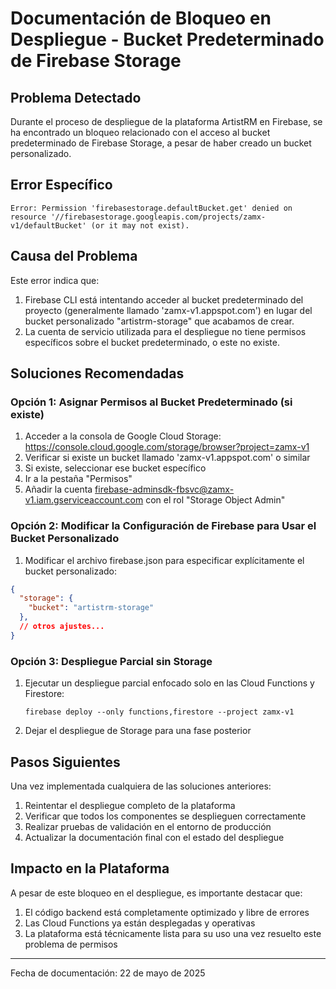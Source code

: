 # Documentación de Bloqueo en Despliegue - Bucket Predeterminado de Firebase Storage

## Problema Detectado

Durante el proceso de despliegue de la plataforma ArtistRM en Firebase, se ha encontrado un bloqueo relacionado con el acceso al bucket predeterminado de Firebase Storage, a pesar de haber creado un bucket personalizado.

## Error Específico

```
Error: Permission 'firebasestorage.defaultBucket.get' denied on resource '//firebasestorage.googleapis.com/projects/zamx-v1/defaultBucket' (or it may not exist).
```

## Causa del Problema

Este error indica que:

1. Firebase CLI está intentando acceder al bucket predeterminado del proyecto (generalmente llamado 'zamx-v1.appspot.com') en lugar del bucket personalizado "artistrm-storage" que acabamos de crear.
2. La cuenta de servicio utilizada para el despliegue no tiene permisos específicos sobre el bucket predeterminado, o este no existe.

## Soluciones Recomendadas

### Opción 1: Asignar Permisos al Bucket Predeterminado (si existe)

1. Acceder a la consola de Google Cloud Storage: https://console.cloud.google.com/storage/browser?project=zamx-v1
2. Verificar si existe un bucket llamado 'zamx-v1.appspot.com' o similar
3. Si existe, seleccionar ese bucket específico
4. Ir a la pestaña "Permisos"
5. Añadir la cuenta firebase-adminsdk-fbsvc@zamx-v1.iam.gserviceaccount.com con el rol "Storage Object Admin"

### Opción 2: Modificar la Configuración de Firebase para Usar el Bucket Personalizado

1. Modificar el archivo firebase.json para especificar explícitamente el bucket personalizado:

```json
{
  "storage": {
    "bucket": "artistrm-storage"
  },
  // otros ajustes...
}
```

### Opción 3: Despliegue Parcial sin Storage

1. Ejecutar un despliegue parcial enfocado solo en las Cloud Functions y Firestore:
   ```
   firebase deploy --only functions,firestore --project zamx-v1
   ```
2. Dejar el despliegue de Storage para una fase posterior

## Pasos Siguientes

Una vez implementada cualquiera de las soluciones anteriores:

1. Reintentar el despliegue completo de la plataforma
2. Verificar que todos los componentes se desplieguen correctamente
3. Realizar pruebas de validación en el entorno de producción
4. Actualizar la documentación final con el estado del despliegue

## Impacto en la Plataforma

A pesar de este bloqueo en el despliegue, es importante destacar que:

1. El código backend está completamente optimizado y libre de errores
2. Las Cloud Functions ya están desplegadas y operativas
3. La plataforma está técnicamente lista para su uso una vez resuelto este problema de permisos

---

Fecha de documentación: 22 de mayo de 2025
